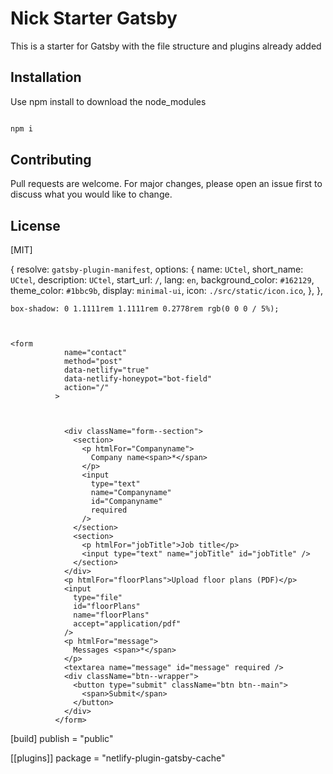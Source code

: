# Nick Starter Gatsby

This is a starter for Gatsby with the file structure and plugins already added

## Installation

Use npm install to download the node_modules

```bash

npm i

```

## Contributing

Pull requests are welcome. For major changes, please open an issue first to discuss what you would like to change.

## License

[MIT]

{
resolve: `gatsby-plugin-manifest`,
options: {
name: `UCtel`,
short_name: `UCtel`,
description: `UCtel`,
start_url: `/`,
lang: `en`,
background_color: `#162129`,
theme_color: `#1bbc9b`,
display: `minimal-ui`,
icon: `./src/static/icon.ico`,
},
},

    box-shadow: 0 1.1111rem 1.1111rem 0.2778rem rgb(0 0 0 / 5%);



    <form
                name="contact"
                method="post"
                data-netlify="true"
                data-netlify-honeypot="bot-field"
                action="/"
              >



                <div className="form--section">
                  <section>
                    <p htmlFor="Companyname">
                      Company name<span>*</span>
                    </p>
                    <input
                      type="text"
                      name="Companyname"
                      id="Companyname"
                      required
                    />
                  </section>
                  <section>
                    <p htmlFor="jobTitle">Job title</p>
                    <input type="text" name="jobTitle" id="jobTitle" />
                  </section>
                </div>
                <p htmlFor="floorPlans">Upload floor plans (PDF)</p>
                <input
                  type="file"
                  id="floorPlans"
                  name="floorPlans"
                  accept="application/pdf"
                />
                <p htmlFor="message">
                  Messages <span>*</span>
                </p>
                <textarea name="message" id="message" required />
                <div className="btn--wrapper">
                  <button type="submit" className="btn btn--main">
                    <span>Submit</span>
                  </button>
                </div>
              </form>

[build]
publish = "public"

[[plugins]]
package = "netlify-plugin-gatsby-cache"



<meta property="og:image:width" content="1200"/>

<meta property="og:image:height" content="630"/>